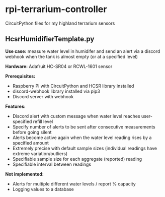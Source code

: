 # rpi-terrarium-controller
CircuitPython files for my highland terrarium sensors

## HcsrHumidifierTemplate.py

**Use case:** measure water level in humidifer and send an alert via a discord webhook when the tank is almost empty (or at a specified level)

**Hardware:** Adafruit HC-SR04 or RCWL-1601 sensor

**Prerequisites:** 
- Raspberry Pi with CircuitPython and HCSR library installed
- discord-webhook library installed via pip3
- Discord server with webhook

**Features:** 
- Discord alert with custom message when water level reaches user-specified refill level
- Specify number of alerts to be sent after consecutive measurements before going silent
- Alerts become active again when the water level reading rises by a specified amount
- Extremely precise with default sample sizes (individual readings have extreme variation/outliers)
- Specifiable sample size for each aggregate (reported) reading
- Specifiable interval between readings

**Not implemented:**
- Alerts for multiple different water levels / report % capacity
- Logging values to a database
